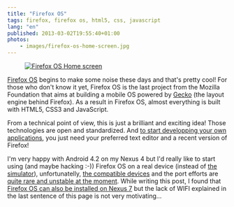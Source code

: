 ```yaml
---
title: "Firefox OS"
tags: firefox, firefox os, html5, css, javascript
lang: "en"
published: 2013-03-02T19:55:40+01:00
photos:
    - images/firefox-os-home-screen.jpg
---
```


<figure class="object-left"><a href="/images/firefox-os-home-screen.jpg"><img
src="/images/220x/firefox-os-home-screen.jpg" alt="Firefox OS Home
screen"></a></figure>

[Firefox OS](http://www.mozilla.org/en-US/firefox/partners/#os) begins to make
some noise these days and that's pretty cool! For those who don't know it yet,
Firefox OS is the last project from the Mozilla Foundation that aims at
building a mobile OS powered by
[Gecko](https://developer.mozilla.org/en-US/docs/Mozilla/Gecko) (the layout
engine behind Firefox). As a result in Firefox OS, almost everything is built
with HTML5, CSS3 and JavaScript.

From a technical point of view, this is just a brilliant and exciting idea!
Those technologies are open and standardized. And [to start developping your own
applications](https://marketplace.firefox.com/developers/docs/quick_start), you
just need your preferred text editor and a recent version of Firefox!

I'm very happy with Android 4.2 on my Nexus 4 but I'd really like to start using
(and maybe hacking :-)) Firefox OS on a real device (instead of [the
simulator](https://addons.mozilla.org/en-US/firefox/addon/firefox-os-simulator/)),
unfortunatelly, [the compatible
devices](https://github.com/mozilla-b2g/B2G/blob/master/config.sh#L51) and the
port efforts are [quite rare and unstable at the
moment](https://autonome.wordpress.com/2013/01/15/firefox-os-devices-and-dark-matter/).
While writing this post, I found that [Firefox OS can also be installed on Nexus
7](https://wiki.mozilla.org/B2G/Nexus7) but the lack of WIFI explained in the
last sentence of this page is not very motivating…

